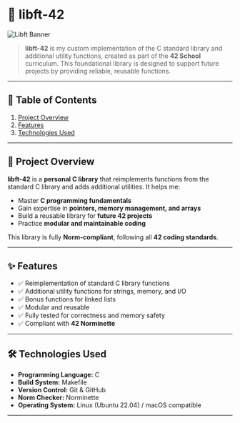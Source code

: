 # 🖤 libft-42

![Libft Banner](https://user-images.githubusercontent.com/yourusername/libft_banner.png)

> **libft-42** is my custom implementation of the C standard library and additional utility functions, created as part of the **42 School** curriculum. This foundational library is designed to support future projects by providing reliable, reusable functions.

---

## 📌 Table of Contents

1. [Project Overview](#project-overview)
2. [Features](#features)
3. [Technologies Used](#technologies-used)

---

## 📝 Project Overview

**libft-42** is a **personal C library** that reimplements functions from the standard C library and adds additional utilities. It helps me:

- Master **C programming fundamentals**
- Gain expertise in **pointers, memory management, and arrays**
- Build a reusable library for **future 42 projects**
- Practice **modular and maintainable coding**

This library is fully **Norm-compliant**, following all **42 coding standards**.

---

## ✨ Features

- ✅ Reimplementation of standard C library functions
- ✅ Additional utility functions for strings, memory, and I/O
- ✅ Bonus functions for linked lists
- ✅ Modular and reusable
- ✅ Fully tested for correctness and memory safety
- ✅ Compliant with **42 Norminette**

---

## 🛠 Technologies Used

- **Programming Language:** C  
- **Build System:** Makefile  
- **Version Control:** Git & GitHub  
- **Norm Checker:** Norminette  
- **Operating System:** Linux (Ubuntu 22.04) / macOS compatible

---
